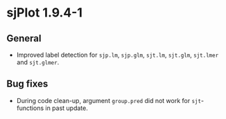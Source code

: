 # sjPlot 1.9.4-1

## General

* Improved label detection for `sjp.lm`, `sjp.glm`, `sjt.lm`, `sjt.glm`, `sjt.lmer` and `sjt.glmer`.

## Bug fixes

* During code clean-up, argument `group.pred` did not work for `sjt`-functions in past update.
